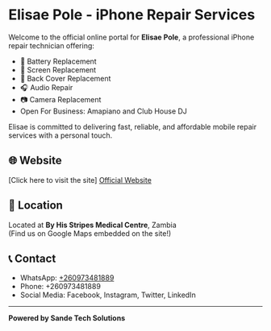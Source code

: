 # Elisae Pole - iPhone Repair Services

Welcome to the official online portal for **Elisae Pole**, a professional iPhone repair technician offering:

- 🔋 Battery Replacement  
- 📱 Screen Replacement  
- 🔧 Back Cover Replacement  
- 🎧 Audio Repair  
- 📷 Camera Replacement
- Open For Business: Amapiano and Club House DJ

Elisae is committed to delivering fast, reliable, and affordable mobile repair services with a personal touch.

## 🌐 Website
[Click here to visit the site] <a href="Elisae_Pole_Business.html">Official Website</a>


## 📍 Location
Located at **By His Stripes Medical Centre**, Zambia  
(Find us on Google Maps embedded on the site!)

## 📞 Contact
- WhatsApp: [+260973481889](https://wa.me/+260973481889)  
- Phone: +260973481889  
- Social Media: Facebook, Instagram, Twitter, LinkedIn

---

**Powered by Sande Tech Solutions**
